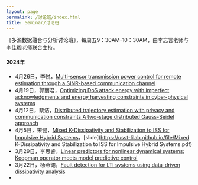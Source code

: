 ```yaml
---
layout: page
permalink: /讨论班/index.html
title: Seminar/讨论班
---
```


《多源数据融合与分析讨论班》，每周五9：30AM-10：30AM，由李忘言老师与[李佳珈](https://lxy.usst.edu.cn/2024/0415/c2208a318580/page.htm)老师联合主持。

#### 2024年

- 4月26日，李悦，[Multi-sensor transmission power control for remote estimation through a SINR-based communication channel](https://www.sciencedirect.com/science/article/abs/pii/S0005109818305739#!)
- 4月19日，郭丽君，[Optimizing DoS attack energy with imperfect acknowledgments and energy harvesting constraints in cyber-physical systems](https://www.sciencedirect.com/science/article/abs/pii/S0096300320307748)
- 4月12日，蔡洁，[Distributed trajectory estimation with privacy and communication constraints A two-stage distributed Gauss-Seidel approach](https://ieeexplore.ieee.org/abstract/document/7487736/)
- 4月5日，宋健，[Mixed K-Dissipativity and Stabilization to ISS for Impulsive Hybrid Systems](https://ieeexplore.ieee.org/document/7064779)，[slide](https://usst-lilab.github.io/file/Mixed K-Dissipativity and Stabilization to ISS for Impulsive Hybrid Systems.pdf)
- 3月29日，李思睿，[Linear predictors for nonlinear dynamical systems: Koopman operator meets model predictive control](https://www.sciencedirect.com/science/article/abs/pii/S000510981830133X)
- 3月22日，杨燕翎，[Fault detection for LTI systems using data-driven dissipativity analysis](https://www.sciencedirect.com/science/article/pii/S0957415823001678)
- 
